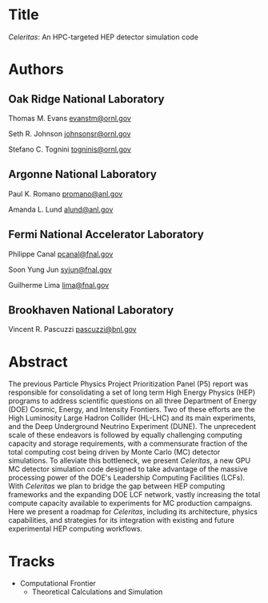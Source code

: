 # Title

_Celeritas_: An HPC-targeted HEP detector simulation code


# Authors

## Oak Ridge National Laboratory
Thomas M. Evans
evanstm@ornl.gov

Seth R. Johnson
johnsonsr@ornl.gov

Stefano C. Tognini
togninis@ornl.gov

## Argonne National Laboratory
Paul K. Romano
promano@anl.gov

Amanda L. Lund
alund@anl.gov

## Fermi National Accelerator Laboratory
Philippe Canal
pcanal@fnal.gov

Soon Yung Jun
syjun@fnal.gov

Guilherme Lima
lima@fnal.gov

## Brookhaven National Laboratory
Vincent R. Pascuzzi
pascuzzi@bnl.gov


# Abstract

The previous Particle Physics Project Prioritization Panel (P5) report was
responsible for consolidating a set of long term High Energy Physics (HEP)
programs to address scientific questions on all three Department of Energy (DOE)
Cosmic, Energy, and Intensity Frontiers. Two of these efforts are the High
Luminosity Large Hadron Collider (HL-LHC) and its main experiments, and the Deep
Underground Neutrino Experiment (DUNE). The unprecedent scale of these endeavors
is followed by equally challenging computing capacity and storage requirements,
with a commensurate fraction of the total computing cost being driven by Monte
Carlo (MC) detector simulations. To alleviate this bottleneck, we present
_Celeritas_, a new GPU MC detector simulation code designed to take advantage of
the massive processing power of the DOE's Leadership Computing Facilities
(LCFs). With _Celeritas_ we plan to bridge the gap between HEP computing
frameworks and the expanding DOE LCF network, vastly increasing the total
compute capacity available to experiments for MC production campaigns. Here we
present a roadmap for _Celeritas_, including its architecture, physics
capabilities, and strategies for its integration with existing and future
experimental HEP computing workflows.


# Tracks

- Computational Frontier
  - Theoretical Calculations and Simulation
